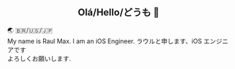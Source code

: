 <h2 align="center">Olá/Hello/どうも 👋</h2>

🌏 🇧🇷/🇺🇸/🇯🇵<br />
My name is Raul Max. I am an iOS Engineer.
ラウルと申します、iOS エンジニアです<br />
よろしくお願いします.
